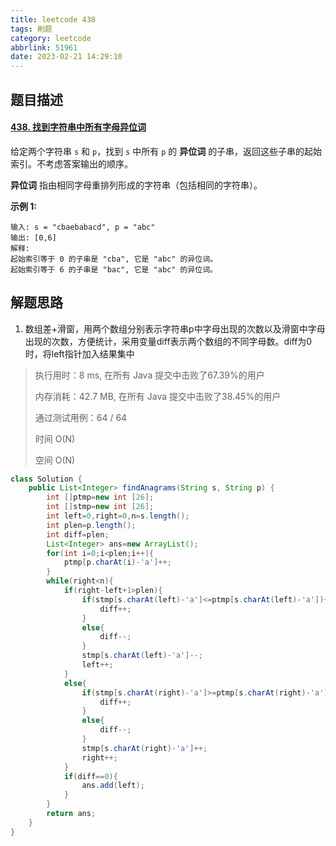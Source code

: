 ```yaml
---
title: leetcode 438
tags: 刷题
category: leetcode
abbrlink: 51961
date: 2023-02-21 14:29:10
---
```


## 题目描述

#### [438. 找到字符串中所有字母异位词](https://leetcode.cn/problems/find-all-anagrams-in-a-string/)



给定两个字符串 `s` 和 `p`，找到 `s` 中所有 `p` 的 **异位词** 的子串，返回这些子串的起始索引。不考虑答案输出的顺序。

**异位词** 指由相同字母重排列形成的字符串（包括相同的字符串）。

 

**示例 1:**

```
输入: s = "cbaebabacd", p = "abc"
输出: [0,6]
解释:
起始索引等于 0 的子串是 "cba", 它是 "abc" 的异位词。
起始索引等于 6 的子串是 "bac", 它是 "abc" 的异位词。
```

## 解题思路

1. 数组差+滑窗，用两个数组分别表示字符串p中字母出现的次数以及滑窗中字母出现的次数，方便统计，采用变量diff表示两个数组的不同字母数。diff为0时，将left指针加入结果集中

> 执行用时：8 ms, 在所有 Java 提交中击败了67.39%的用户
>
> 内存消耗：42.7 MB, 在所有 Java 提交中击败了38.45%的用户
>
> 通过测试用例：64 / 64
>
> 时间 O(N)
>
> 空间 O(N)

```java
class Solution {
    public List<Integer> findAnagrams(String s, String p) {
        int []ptmp=new int [26];
        int []stmp=new int [26];
        int left=0,right=0,n=s.length();
        int plen=p.length();
        int diff=plen;
        List<Integer> ans=new ArrayList();
        for(int i=0;i<plen;i++){
            ptmp[p.charAt(i)-'a']++;
        }
        while(right<n){
            if(right-left+1>plen){
                if(stmp[s.charAt(left)-'a']<=ptmp[s.charAt(left)-'a']){
                    diff++;
                }
                else{
                    diff--;
                }
                stmp[s.charAt(left)-'a']--;
                left++;
            }
            else{
                if(stmp[s.charAt(right)-'a']>=ptmp[s.charAt(right)-'a']){
                    diff++;
                }
                else{
                    diff--;
                }
                stmp[s.charAt(right)-'a']++;
                right++;
            }
            if(diff==0){
                ans.add(left);
            }
        }
        return ans;
    }
}
```

